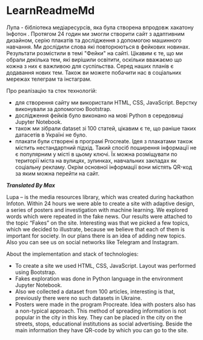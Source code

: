 # LearnReadmeMd


Лупа - бібліотека медіаресурсів, яка була створена впродовж хакатону Інфотон .
Протягом 24 годин ми змогли створити сайт з адаптивним дизайном, серію плакатів та дослідження з допомогою машинного навчання. Ми дослідили слова які повторюються в фейкових новинах. Результати розмістили в темі "Фейки" на сайті. Цікавим є те, що ми обрали декілька тем, які вирішили освітити, оскільки вважаємо що кожна з них є важливою для суспільства. Серед наших планів є додавання нових тем.
Також ви можете побачити нас в соціальних мережах телеграм та інстаграм.

Про реалізацію та стек технологій:
- для створення сайту ми використали HTML, CSS, JavaScript. Верстку виконували за допомогою Bootstrap.
- дослідження фейків було виконано на мові Python в середовищі Jupyter Notebook.
- також ми зібрали dataset зі 100 статей, цікавим є те, що раніше таких датасетів в Україні не було.
- плакати були створені в програмі Procreate. Ідея з плакатами також містить нестандартний підхід. Такий спосіб поширення інформації не є популярним у місті в цьому ключі. Їх можна розміщувати по території міста на вулицях, зупинках, навчальних закладах як соціальну рекламу. Окрім основної інформації вони містять QR-код за яким можна перейти на сайт.

_**Translated By Max**_

Lupa – is the media resources library, which was created during hackathon Infoton. Within 24 hours we were able to create a site with adaptive design, a series of posters and investigation with machine learning. We explored words which were repeated in the fake news. Our results were attached to the topic “Fakes” on the site. Interesting was that we picked a few topics, which we decided to illustrate, because we believe that each of them is important for society. In our plans there is an idea of adding new topics. Also you can see us on social networks like Telegram and Instagram.

 About the implementation and stack of technologies:
 
* To create a site we used HTML, CSS, JavaScript. Layout was performed using Bootstrap.
* Fakes exploration was done in Python language in the environment Jupyter Notebook.
* Also we collected a dataset from 100 articles, interesting is that, previously there were no such datasets in Ukraine.
* Posters were made in the program Procreate. Idea with posters also has a non-typical approach. This method of spreading information is not popular in the city in this key. They can be placed in the city on the streets, stops, educational institutions as social advertising. Beside the main information they have QR-code by which you can go to the site.


